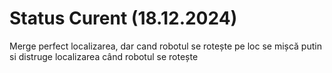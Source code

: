 # Status Curent (18.12.2024)

Merge perfect localizarea, dar cand robotul se rotește pe loc se mișcă putin si distruge localizarea
când robotul se rotește